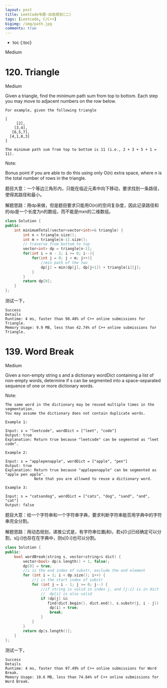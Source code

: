 ```yaml
---
layout: post
title: LeetCode专题-动态规划(二)
tags: [Leetcode, C/C++]
bigimg: /img/path.jpg
comments: true
---
```


* toc
{:toc}

<span id="jump120">Medium</span>

# 120. Triangle

Medium

Given a triangle, find the minimum path sum from top to bottom. Each step you may move to adjacent numbers on the row below.

```
For example, given the following triangle

[
     [2],
    [3,4],
   [6,5,7],
  [4,1,8,3]
]

The minimum path sum from top to bottom is 11 (i.e., 2 + 3 + 5 + 1 = 11).
```

Note:

Bonus point if you are able to do this using only O(n) extra space, where n is the total number of rows in the triangle.

题目大意：一个等边三角形内，只能在临近元素中向下移动，要求找到一条路径，使得其路径和最小。

解题思路：用dp来做，但是题目要求只能用O(n)的空间复杂度，因此记录路径和的dp是一个长度为n的数组，而不能是mxn的二维数组。

```c++
class Solution {
public:
    int minimumTotal(vector<vector<int>>& triangle) {
        int n = triangle.size();
        int m = triangle[n-1].size();
        // traverse from bottom to top
        vector<int> dp = triangle[n-1];
        for(int i = n - 2; i >= 0; i--){
            for(int j = 0; j < m; j++){
                //min path of the two
                dp[j] = min(dp[j], dp[j+1]) + triangle[i][j];
            }
        }
        return dp[0];        
    }
};
```
测试一下，
```
Success
Details
Runtime: 4 ms, faster than 98.48% of C++ online submissions for Triangle.
Memory Usage: 9.9 MB, less than 42.74% of C++ online submissions for Triangle.
```

# 139. Word Break

Medium

Given a non-empty string s and a dictionary wordDict containing a list of non-empty words, determine if s can be segmented into a space-separated sequence of one or more dictionary words.

Note:

    The same word in the dictionary may be reused multiple times in the segmentation.
    You may assume the dictionary does not contain duplicate words.

```
Example 1:

Input: s = "leetcode", wordDict = ["leet", "code"]
Output: true
Explanation: Return true because "leetcode" can be segmented as "leet code".

Example 2:

Input: s = "applepenapple", wordDict = ["apple", "pen"]
Output: true
Explanation: Return true because "applepenapple" can be segmented as "apple pen apple".
             Note that you are allowed to reuse a dictionary word.

Example 3:

Input: s = "catsandog", wordDict = ["cats", "dog", "sand", "and", "cat"]
Output: false
```

题目大意：给一个字符串和一个字符串字典，要求判断字符串能否用字典中的字符串完全分割。

解题思路：用动态规划，递推公式是，有字符串位置j和i，若s\[0:j\]已经确定可以分割，s\[j:i\]也存在在字典中，则s\[0:i\]也可以分割。

```c++
class Solution {
public:
    bool wordBreak(string s, vector<string>& dict) {
        vector<bool> dp(s.length() + 1, false);
        dp[0] = true;
        //i is the end index of substr, exclude the end element
        for (int i = 1; i < dp.size(); i++) {
            //j is the start index of substr
            for (int j = i - 1; j >= 0; j--) {
                //if string is valid in index j, and [j:i] is in dict
                //  dp[i] is also valid
                if (dp[j] && 
                   find(dict.begin(), dict.end(), s.substr(j, i - j)) != dict.end()) {
                    dp[i] = true;
                    break; 
                }
            }
        }
        return dp[s.length()];        
    }
};
```
测试一下，
```
Success
Details
Runtime: 4 ms, faster than 97.49% of C++ online submissions for Word Break.
Memory Usage: 10.6 MB, less than 74.84% of C++ online submissions for Word Break.
```
